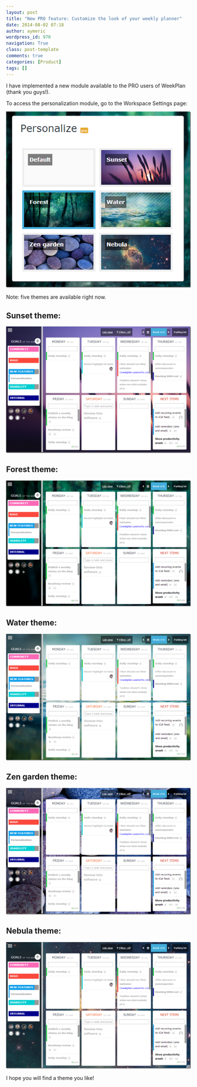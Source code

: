 ```yaml
---
layout: post
title: "New PRO feature: Customize the look of your weekly planner"
date: 2014-08-02 07:18
author: aymeric
wordpress_id: 970
navigation: True
class: post-template
comments: true
categories: [Product]
tags: []
---
```



I have implemented a new module available to the PRO users of WeekPlan (thank you guys!).
 

To access the personalization module, go to the Workspace Settings page:
 
![New personalization module in WeekPlan](/assets/images/uploads/970-image_thumb.png "New personalization module in WeekPlan")
 
Note: five themes are available right now.
 
## Sunset theme:

![Sunset theme](/assets/images/uploads/970-image1.png "Sunset theme")

## Forest theme:

![Forest theme](/assets/images/uploads/970-image2.png "Forest theme")

## Water theme:

 

![Water theme](/assets/images/uploads/970-image3.png "Water theme")
 

## Zen garden theme:

 

![Zen garden theme](/assets/images/uploads/970-image4.png "Zen garden theme")
 

## Nebula theme:

 

![Nebula theme](/assets/images/uploads/970-image5.png "Nebula theme")
 
I hope you will find a theme you like!

